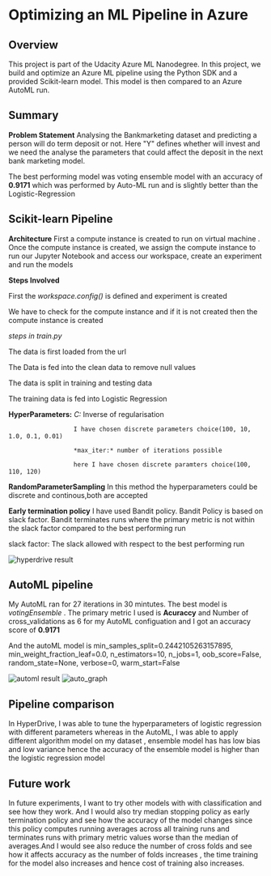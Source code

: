 # Optimizing an ML Pipeline in Azure

## Overview
This project is part of the Udacity Azure ML Nanodegree.
In this project, we build and optimize an Azure ML pipeline using the Python SDK and a provided Scikit-learn model.
This model is then compared to an Azure AutoML run.

## Summary ##
__Problem Statement__  Analysing the Bankmarketing  dataset and predicting a person will do term deposit or not. Here "Y" defines whether will invest and we need the analyse the parameters that could affect the deposit in the next bank marketing model. 

 The best performing model was voting ensemble model with an accuracy of **0.9171** which was performed by Auto-ML run and is slightly better than the Logistic-Regression

## Scikit-learn Pipeline ## 
__Architecture__ First a compute instance is created to run on virtual machine . Once the compute instance is created, we assign the compute instance to run our Jupyter Notebook and access our workspace, create an experiment and run the models

__Steps Involved__

First the *workspace.config()* is defined and experiment is created

We have to check for the compute instance and if it is not created then the compute instance is created 

*steps in train.py*

The data is first loaded from the url

The Data is fed into the clean data to remove null values 

The data is split in training and testing data

The training data is fed into Logistic Regression

__HyperParameters:__ 
                     *C:* Inverse of regularisation

                      I have chosen discrete parameters choice(100, 10, 1.0, 0.1, 0.01)
                      
                      *max_iter:* number of iterations possible
                      
                      here I have chosen discrete paramters choice(100, 110, 120)
                      
__RandomParameterSampling__ In this method the hyperparameters could be discrete and continous,both are accepted

__Early termination policy__ I have used Bandit policy. Bandit Policy is based on slack factor. Bandit terminates runs where the primary metric is not within the slack factor compared to the best performing run

slack factor: The slack allowed with respect to the best performing run


![hyperdrive result](https://user-images.githubusercontent.com/51949018/107182263-6a402680-6a02-11eb-9797-3a3cedd836cf.png)

## AutoML pipeline ##
My AutoML ran for 27 iterations in 30 mintutes. The best model is _votingEnsemble_ . The primary metric I used is __Acuraccy__ and Number of cross_validations as 6 for my AutoML configuation and I got an accuracy score of **0.9171**

And the autoML model is                                                                             min_samples_split=0.2442105263157895,
                                                                                                    min_weight_fraction_leaf=0.0,
                                                                                                    n_estimators=10,
                                                                                                    n_jobs=1,
                                                                                                    oob_score=False,
                                                                                                    random_state=None,
                                                                                                    verbose=0,
                                                                                                    warm_start=False

![automl result](https://user-images.githubusercontent.com/51949018/107182934-bb044f00-6a03-11eb-83ad-c19292e77977.png)
![auto_graph](https://user-images.githubusercontent.com/51949018/107183068-03237180-6a04-11eb-91c5-9fd0fec0755b.png)

## Pipeline comparison
In HyperDrive, I was able to tune the hyperparameters of logistic regression with different parameters whereas in the AutoML, I was able to apply different algorithm model on my dataset , ensemble model has has low bias and low variance hence the accuracy of the ensemble model is higher than the logistic regression model

## Future work
In future experiments, I want to try other models with with classification and see how they work. And I would also try median stopping policy as early termination policy and see how the accuracy of the model changes since this  policy computes running averages across all training runs and terminates runs with primary metric values worse than the median of averages.And I would see also reduce the number of cross folds and see how it affects accuracy as the number of folds increases , the time training for the model also increases and hence cost of training also increases. 

